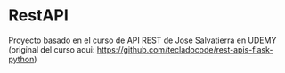 # RestAPI
Proyecto basado en el curso de API REST de Jose Salvatierra en UDEMY (original del curso aqui: https://github.com/tecladocode/rest-apis-flask-python)

